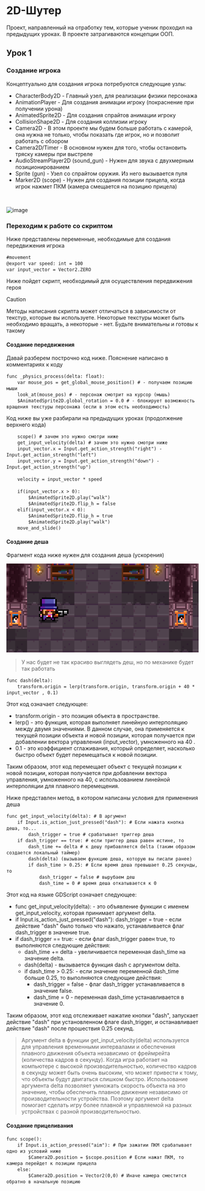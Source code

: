 # 2D-Шутер
Проект, направленный на отработку тем, которые ученик проходил на предыдущих уроках.
В проекте затрагиваются концепции ООП.

## Урок 1
### Создание игрока
Концептуально для создания игрока потребуются следующие узлы:
* CharacterBody2D - Главный узел, для реализации физики персонажа
* AnimationPlayer - Для создания анимации игроку (покраснение при получении урона)
* AnimatedSprite2D - Для создания спрайтов анимации игроку
* CollisionShape2D - Для создания коллизии игроку
* Camera2D - В этом проекте мы будем больше работать с камерой, она нужна не только, чтобы показать где игрок, но и позволит работать с обзором
* Camera2D/Timer - В основном нужен для того, чтобы остановить тряску камеры при выстреле
* AudioStreamPlayer2D (sound_gun) - Нужен для звука с двухмерным позиционированием
* Sprite (gun) - Узел со спрайтом оружия. Из него вызывается пуля
* Marker2D (scope) - Нужен для создания позиции прицела, когда игрок нажмет ПКМ (камера смещается на позицию прицела)
<br>

![image](https://github.com/mykweenn/byteschool/assets/98867083/734bcf6d-286d-49e7-8d13-45ed31aff1f8)


### Переходим к работе со скриптом
Ниже представлены переменные, необходимые для создания передвижения игрока
```gdscript
#movement
@export var speed: int = 100
var input_vector = Vector2.ZERO
```
Ниже пойдет скрипт, необходимый для осуществления передвижения героя
> [!CAUTION]
> Методы написания скрипта может отличаться в зависимости от текстур, которые вы используете. Некоторые текстуры может быть необходимо вращать, а некоторые - нет. Будьте внимательны и готовы к такому

#### Создание передвижения
Давай разберем построчно код ниже. Пояснение написано в комментариях к коду

```gdscript
func _physics_process(delta: float):
	var mouse_pos = get_global_mouse_position() # - получаем позицию мыши
	look_at(mouse_pos) # - персонаж смотрит на курсор (мышь)
	$AnimatedSprite2D.global_rotation = 0.0 # - блокирует возможность вращения текстуры персонажа (если в этом есть необходимость)
```
Код ниже вы уже разбирали на предыдущих уроках (продолжение верхнего кода)

```gdscript
	scope() # зачем это нужно смотри ниже
	get_input_velocity(delta) # зачем это нужно смотри ниже
	input_vector.x = Input.get_action_strength("right") - Input.get_action_strength("left")
	input_vector.y = Input.get_action_strength("down") - Input.get_action_strength("up")
	
	velocity = input_vector * speed

	if(input_vector.x > 0):
		$AnimatedSprite2D.play("walk")
		$AnimatedSprite2D.flip_h = false
	elif(input_vector.x < 0):
		$AnimatedSprite2D.flip_h = true
		$AnimatedSprite2D.play("walk")
	move_and_slide()
```
#### Создание деша
Фрагмент кода ниже нужен для создания деша (ускорения)

![](https://github.com/mykweenn/byteschool/blob/main/shooter/img/tumblr_nemrsjk8hi1sulisxo1_1280.webp)

> У нас будет не так красиво выглядеть деш, но по механике будет так работать

```gdscript
func dash(delta):
	transform.origin = lerp(transform.origin, transform.origin + 40 * input_vector , 0.1)
```



Этот код означает следующее:
- transform.origin - это позиция объекта в пространстве.
- lerp() - это функция, которая выполняет линейную интерполяцию между двумя значениями. В данном случае, она применяется к текущей позиции объекта и новой позиции, которая получается при добавлении вектора управления (input_vector), умноженного на 40 .
- 0.1 - это коэффициент сглаживания, который определяет, насколько быстро объект будет перемещаться к новой позиции.

Таким образом, этот код перемещает объект с текущей позиции к новой позиции, которая получается при добавлении вектора управления, умноженного на 40, с использованием линейной интерполяции для плавного перемещения.

Ниже представлен метод, в котором написаны условия для применения деша

```gdscript
func get_input_velocity(delta): # В аргумент
	if Input.is_action_just_pressed("dash"): # Если нажата кнопка деша, то...
		dash_trigger = true # срабатывает триггер деша
	if dash_trigger == true: # если триггер деша равен истине, то
		dash_time += delta # к дешу прибавляется delta (таким образом создается локальный таймер)
		dash(delta) (вызываем функцию деша, которую вы писали ранее)
		if dash_time > 0.25: # Если время деша превышает 0.25 секунды, то
			dash_trigger = false # вырубаем деш
			dash_time = 0 # время деша откатывается к 0
```

Этот код на языке GDScript означает следующее:
- func get_input_velocity(delta): - это объявление функции с именем get_input_velocity, которая принимает аргумент delta.
- if Input.is_action_just_pressed("dash"): dash_trigger = true - если действие "dash" было только что нажато, устанавливается флаг dash_trigger в значение true.
- if dash_trigger == true: - если флаг dash_trigger равен true, то выполняются следующие действия:
  - dash_time += delta - увеличивается переменная dash_time на значение delta.
  - dash(delta) - вызывается функция dash с аргументом delta.
  - if dash_time > 0.25: - если значение переменной dash_time больше 0.25, то выполняются следующие действия:
    - dash_trigger = false - флаг dash_trigger устанавливается в значение false.
    - dash_time = 0 - переменная dash_time устанавливается в значение 0.

Таким образом, этот код отслеживает нажатие кнопки "dash", запускает действие "dash" при установленном флаге dash_trigger, и останавливает действие "dash" после прошествия 0.25 секунд.
> Аргумент delta в функции get_input_velocity(delta) используется для управления временными интервалами и обеспечения плавного движения объекта независимо от фреймрейта (количества кадров в секунду). 
Когда игра работает на компьютере с высокой производительностью, количество кадров в секунду может быть очень высоким, что может привести к тому, что объекты будут двигаться слишком быстро. Использование аргумента delta позволяет умножать скорость объекта на это значение, чтобы обеспечить плавное движение независимо от производительности устройства.
Поэтому аргумент delta помогает сделать игру более плавной и управляемой на разных устройствах с разной производительностью.


#### Создание прицеливания

```gdscript
func scope():
	if Input.is_action_pressed("aim"): # При зажатии ПКМ срабатывает одно из условий ниже
		$Camera2D.position = $scope.position # Если нажат ПКМ, то камера перейдет к позиции прицела
	else:
		$Camera2D.position = Vector2(0,0) # Иначе камера сместится обратно в начальную позицию
```

